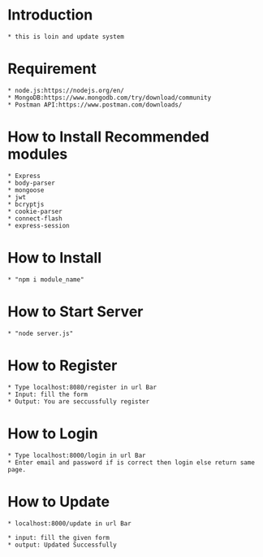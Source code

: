 # Introduction

    * this is loin and update system

# Requirement

    * node.js:https://nodejs.org/en/
    * MongoDB:https://www.mongodb.com/try/download/community
    * Postman API:https://www.postman.com/downloads/

# How to Install Recommended modules

    * Express
    * body-parser
    * mongoose
    * jwt
    * bcryptjs
    * cookie-parser
    * connect-flash
    * express-session

# How to Install

    * "npm i module_name"

# How to Start Server

    * "node server.js"

# How to Register

    * Type localhost:8080/register in url Bar
    * Input: fill the form
    * Output: You are seccussfully register

# How to Login

    * Type localhost:8000/login in url Bar
    * Enter email and password if is correct then login else return same page.

# How to Update

    * localhost:8000/update in url Bar

    * input: fill the given form
    * output: Updated Successfully

<!-- # Video Tutorial

    * How to start server
    * Testing the API using Postman -->
